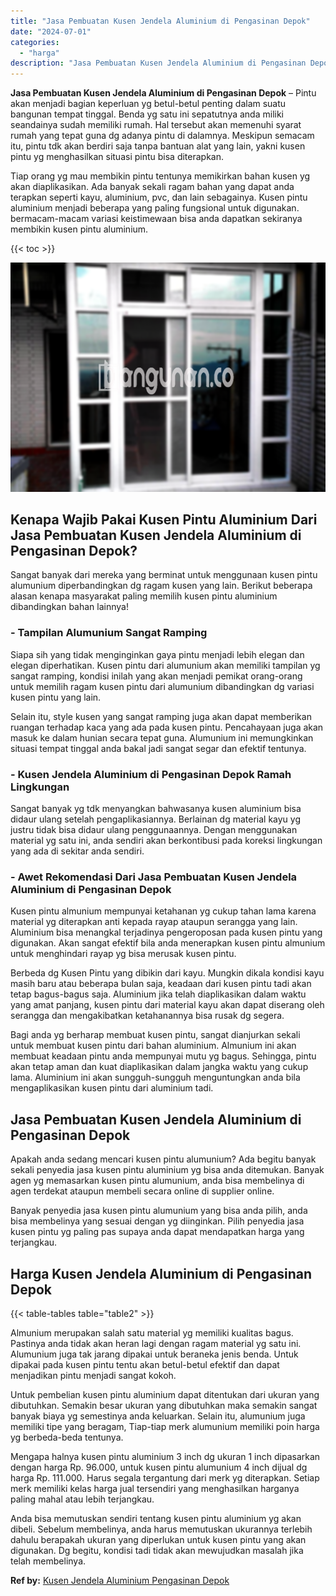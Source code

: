 ```yaml
---
title: "Jasa Pembuatan Kusen Jendela Aluminium di Pengasinan Depok"
date: "2024-07-01"
categories: 
  - "harga"
description: "Jasa Pembuatan Kusen Jendela Aluminium di Pengasinan Depok. Anda bisa memutuskan sendiri tentang kusen pintu aluminium yg akan dibeli. Sebelum membelinya, an..."
---
```


**Jasa Pembuatan Kusen Jendela Aluminium di Pengasinan Depok** – Pintu akan menjadi bagian keperluan yg betul-betul penting dalam suatu bangunan tempat tinggal. Benda yg satu ini sepatutnya anda miliki seandainya sudah memiliki rumah. Hal tersebut akan memenuhi syarat rumah yang tepat guna dg adanya pintu di dalamnya. Meskipun semacam itu, pintu tdk akan berdiri saja tanpa bantuan alat yang lain, yakni kusen pintu yg menghasilkan situasi pintu bisa diterapkan.

Tiap orang yg mau membikin pintu tentunya memikirkan bahan kusen yg akan diaplikasikan. Ada banyak sekali ragam bahan yang dapat anda terapkan seperti kayu, aluminium, pvc, dan lain sebagainya. Kusen pintu aluminium menjadi beberapa yang paling fungsional untuk digunakan. bermacam-macam variasi keistimewaan bisa anda dapatkan sekiranya membikin kusen pintu aluminium.

{{< toc >}}

![Jasa Pembuatan Kusen Jendela Aluminium di Pengasinan Depok](/images/harga-kusen-jendela-alumunium-33.png)

## Kenapa Wajib Pakai Kusen Pintu Aluminium Dari Jasa Pembuatan Kusen Jendela Aluminium di Pengasinan Depok?

Sangat banyak dari mereka yang berminat untuk menggunaan kusen pintu alumunium diperbandingkan dg ragam kusen yang lain. Berikut beberapa alasan kenapa masyarakat paling memilih kusen pintu aluminium dibandingkan bahan lainnya!

### \- Tampilan Alumunium Sangat Ramping

Siapa sih yang tidak menginginkan gaya pintu menjadi lebih elegan dan elegan diperhatikan. Kusen pintu dari alumunium akan memiliki tampilan yg sangat ramping, kondisi inilah yang akan menjadi pemikat orang-orang untuk memilih ragam kusen pintu dari alumunium dibandingkan dg variasi kusen pintu yang lain.

Selain itu, style kusen yang sangat ramping juga akan dapat memberikan ruangan terhadap kaca yang ada pada kusen pintu. Pencahayaan juga akan masuk ke dalam hunian secara tepat guna. Alumunium ini memungkinkan situasi tempat tinggal anda bakal jadi sangat segar dan efektif tentunya.

### \- Kusen Jendela Aluminium di Pengasinan Depok Ramah Lingkungan

Sangat banyak yg tdk menyangkan bahwasanya kusen aluminium bisa didaur ulang setelah pengaplikasiannya. Berlainan dg material kayu yg justru tidak bisa didaur ulang penggunaannya. Dengan menggunakan material yg satu ini, anda sendiri akan berkontibusi pada koreksi lingkungan yang ada di sekitar anda sendiri.

### \- Awet Rekomendasi Dari Jasa Pembuatan Kusen Jendela Aluminium di Pengasinan Depok

Kusen pintu almunium mempunyai ketahanan yg cukup tahan lama karena material yg diterapkan anti kepada rayap ataupun serangga yang lain. Aluminium bisa menangkal terjadinya pengeroposan pada kusen pintu yang digunakan. Akan sangat efektif bila anda menerapkan kusen pintu almunium untuk menghindari rayap yg bisa merusak kusen pintu.

Berbeda dg Kusen Pintu yang dibikin dari kayu. Mungkin dikala kondisi kayu masih baru atau beberapa bulan saja, keadaan dari kusen pintu tadi akan tetap bagus-bagus saja. Aluminium jika telah diaplikasikan dalam waktu yang amat panjang, kusen pintu dari material kayu akan dapat diserang oleh serangga dan mengakibatkan ketahanannya bisa rusak dg segera.

Bagi anda yg berharap membuat kusen pintu, sangat dianjurkan sekali untuk membuat kusen pintu dari bahan aluminium. Almunium ini akan membuat keadaan pintu anda mempunyai mutu yg bagus. Sehingga, pintu akan tetap aman dan kuat diaplikasikan dalam jangka waktu yang cukup lama. Aluminium ini akan sungguh-sungguh menguntungkan anda bila mengaplikasikan kusen pintu dari aluminium tadi.

## Jasa Pembuatan Kusen Jendela Aluminium di Pengasinan Depok

Apakah anda sedang mencari kusen pintu alumunium? Ada begitu banyak sekali penyedia jasa kusen pintu aluminium yg bisa anda ditemukan. Banyak agen yg memasarkan kusen pintu alumunium, anda bisa membelinya di agen terdekat ataupun membeli secara online di supplier online.

Banyak penyedia jasa kusen pintu alumunium yang bisa anda pilih, anda bisa membelinya yang sesuai dengan yg diinginkan. Pilih penyedia jasa kusen pintu yg paling pas supaya anda dapat mendapatkan harga yang terjangkau.

## Harga Kusen Jendela Aluminium di Pengasinan Depok

{{< table-tables table="table2" >}}

Almunium merupakan salah satu material yg memiliki kualitas bagus. Pastinya anda tidak akan heran lagi dengan ragam material yg satu ini. Alumunium juga tak jarang dipakai untuk beraneka jenis benda. Untuk dipakai pada kusen pintu tentu akan betul-betul efektif dan dapat menjadikan pintu menjadi sangat kokoh.

Untuk pembelian kusen pintu aluminium dapat ditentukan dari ukuran yang dibutuhkan. Semakin besar ukuran yang dibutuhkan maka semakin sangat banyak biaya yg semestinya anda keluarkan. Selain itu, alumunium juga memiliki tipe yang beragam, Tiap-tiap merk alumunium memiliki poin harga yg berbeda-beda tentunya.

Mengapa halnya kusen pintu aluminium 3 inch dg ukuran 1 inch dipasarkan dengan harga Rp. 96.000, untuk kusen pintu alumunium 4 inch dijual dg harga Rp. 111.000. Harus segala tergantung dari merk yg diterapkan. Setiap merk memiliki kelas harga jual tersendiri yang menghasilkan harganya paling mahal atau lebih terjangkau.

Anda bisa memutuskan sendiri tentang kusen pintu aluminium yg akan dibeli. Sebelum membelinya, anda harus memutuskan ukurannya terlebih dahulu berapakah ukuran yang diperlukan untuk kusen pintu yang akan digunakan. Dg begitu, kondisi tadi tidak akan mewujudkan masalah jika telah membelinya.

**Ref by:** [Kusen Jendela Aluminium Pengasinan Depok](https://id.wikipedia.org/wiki/Kusen)
